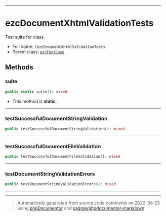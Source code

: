 ***

# ezcDocumentXhtmlValidationTests

Test suite for class.



* Full name: `\ezcDocumentXhtmlValidationTests`
* Parent class: [`ezcTestCase`](./ezcTestCase.md)




## Methods


### suite



```php
public static suite(): mixed
```



* This method is **static**.







***

### testSuccessfulDocumentStringValidation



```php
public testSuccessfulDocumentStringValidation(): mixed
```











***

### testSuccessfulDocumentFileValidation



```php
public testSuccessfulDocumentFileValidation(): mixed
```











***

### testDocumentStringValidationErrors



```php
public testDocumentStringValidationErrors(): mixed
```











***


***
> Automatically generated from source code comments on 2022-06-25 using [phpDocumentor](http://www.phpdoc.org/) and [saggre/phpdocumentor-markdown](https://github.com/Saggre/phpDocumentor-markdown)
